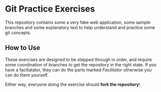 # Git Practice Exercises

This repository contains some a very fake web application, some sample branches and some explanatory text
to help understand and practice some git concepts.

## How to Use

These exercises are designed to be stepped through in order, and require some coordination of branches to
get the repository in the right state. If you have a faciliatator, they can do the parts marked _Facilitator_
otherwise you can do them yourself.

Either way, everyone doing the exercise should **fork the repository**!


